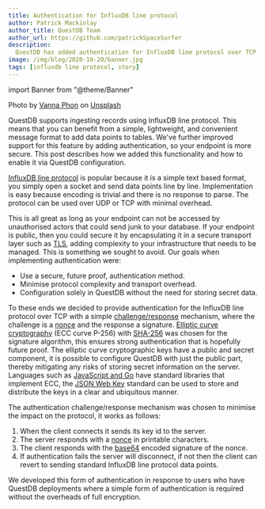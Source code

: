```yaml
---
title: Authentication for InfluxDB line protocol
author: Patrick Mackinlay
author_title: QuestDB Team
author_url: https://github.com/patrickSpaceSurfer
description:
  QuestDB has added authentication for InfluxDB line protocol over TCP
image: /img/blog/2020-10-20/banner.jpg
tags: [influxdb line protocol, story]
---
```


import Banner from "@theme/Banner"

<Banner alt="An open lock with its key attached to it." height={365} src="/img/blog/2020-10-20/banner.jpg" width={650}>
  Photo by <a href="https://unsplash.com/photos/hRXIKdxoaPo">Vanna Phon</a> on <a href="https://unsplash.com">Unsplash</a>
</Banner>

QuestDB supports ingesting records using InfluxDB line protocol. This means that
you can benefit from a simple, lightweight, and convenient message format to add
data points to tables. We've further improved support for this feature by adding
authentication, so your endpoint is more secure. This post describes how we
added this functionality and how to enable it via QuestDB configuration.

<!--truncate-->

[InfluxDB line protocol](/docs/reference/api/influxdb) is popular because it is
a simple text based format, you simply open a socket and send data points line
by line. Implementation is easy because encoding is trivial and there is no
response to parse. The protocol can be used over UDP or TCP with minimal
overhead.

This is all great as long as your endpoint can not be accessed by unauthorised
actors that could send junk to your database. If your endpoint is public, then
you could secure it by encapsulating it in a secure transport layer such as
[TLS](https://en.wikipedia.org/wiki/Transport_Layer_Security), adding complexity
to your infrastructure that needs to be managed. This is something we sought to
avoid. Our goals when implementing authentication were:

- Use a secure, future proof, authentication method.
- Minimise protocol complexity and transport overhead.
- Configuration solely in QuestDB without the need for storing secret data.

To these ends we decided to provide authentication for the InfluxDB line
protocol over TCP with a simple
[challenge/response](https://en.wikipedia.org/wiki/Challenge%E2%80%93response_authentication)
mechanism, where the challenge is a
[nonce](https://en.wikipedia.org/wiki/Cryptographic_nonce) and the response a
signature.
[Elliptic curve cryptography](https://en.wikipedia.org/wiki/Elliptic-curve_cryptography)
(ECC curve P-256) with [SHA-256](https://en.wikipedia.org/wiki/SHA-2) was chosen
for the signature algorithm, this ensures strong authentication that is
hopefully future proof. The elliptic curve cryptographic keys have a public and
secret component, it is possible to configure QuestDB with just the public part,
thereby mitigating any risks of storing secret information on the server.
Languages such as
[JavaScript and Go](/docs/develop/insert-data/#influxdb-line-protocol) have
standard libraries that implement ECC, the
[JSON Web Key](https://tools.ietf.org/html/rfc7517) standard can be used to
store and distribute the keys in a clear and ubiquitous manner.

The authentication challenge/response mechanism was chosen to minimise the
impact on the protocol, it works as follows:

1. When the client connects it sends its key id to the server.
2. The server responds with a
   [nonce](https://en.wikipedia.org/wiki/Cryptographic_nonce) in printable
   characters.
3. The client responds with the [base64](https://en.wikipedia.org/wiki/Base64)
   encoded signature of the nonce.
4. If authentication fails the server will disconnect, if not then the client
   can revert to sending standard InfluxDB line protocol data points.

We developed this form of authentication in response to users who have QuestDB
deployments where a simple form of authentication is required without the
overheads of full encryption.
